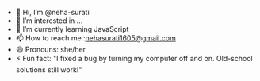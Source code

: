 - 👋 Hi, I’m @neha-surati
- 👀 I’m interested in ...
- 🌱 I’m currently learning JavaScript
- 📫 How to reach me :nehasurati1605@gmail.com
- 😄 Pronouns: she/her
- ⚡ Fun fact: "I fixed a bug by turning my computer off and on. Old-school solutions still work!"

<!---
neha-surati/neha-surati is a ✨ special ✨ repository because its `README.md` (this file) appears on your GitHub profile.
You can click the Preview link to take a look at your changes.
--->

